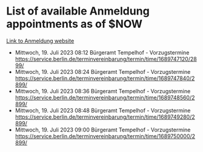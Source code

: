 # List of available Anmeldung appointments as of $NOW
[Link to Anmeldung website](https://service.berlin.de/terminvereinbarung/termin/tag.php?termin=1&anliegen[]=120686&dienstleisterlist=122210,122217,327316,122219,327312,122227,327314,122231,327346,122243,327348,122254,122252,329742,122260,329745,122262,329748,122271,327278,122273,327274,122277,327276,330436,122280,327294,122282,327290,122284,327292,122291,327270,122285,327266,122286,327264,122296,327268,150230,329760,122297,327286,122294,327284,122312,329763,122314,329775,122304,327330,122311,327334,122309,327332,317869,122281,327352,122279,329772,122283,122276,327324,122274,327326,122267,329766,122246,327318,122251,327320,122257,327322,122208,327298,122226,327300&herkunft=http%3A%2F%2Fservice.berlin.de%2Fdienstleistung%2F120686%2F)
- Mittwoch, 19. Juli 2023 08:12 Bürgeramt Tempelhof - Vorzugstermine https://service.berlin.de/terminvereinbarung/termin/time/1689747120/2899/
- Mittwoch, 19. Juli 2023 08:24 Bürgeramt Tempelhof - Vorzugstermine https://service.berlin.de/terminvereinbarung/termin/time/1689747840/2899/
- Mittwoch, 19. Juli 2023 08:36 Bürgeramt Tempelhof - Vorzugstermine https://service.berlin.de/terminvereinbarung/termin/time/1689748560/2899/
- Mittwoch, 19. Juli 2023 08:48 Bürgeramt Tempelhof - Vorzugstermine https://service.berlin.de/terminvereinbarung/termin/time/1689749280/2899/
- Mittwoch, 19. Juli 2023 09:00 Bürgeramt Tempelhof - Vorzugstermine https://service.berlin.de/terminvereinbarung/termin/time/1689750000/2899/
